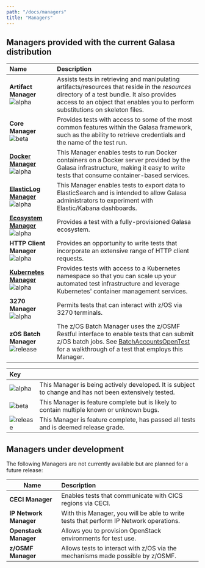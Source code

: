 ```yaml
---
path: "/docs/managers"
title: "Managers"
---
```


## Managers provided with the current Galasa distribution

| Name | Description | 
| :------------------------ | :------------------------------------- | 
| **Artifact Manager** ![alpha](../../images/alpha.svg)| Assists tests in retrieving and manipulating artifacts/resources that reside in the *resources* directory of a test bundle. It also provides access to an object that enables you to perform substitutions on skeleton files.|
| **Core Manager** ![beta](../../images/beta.svg) | Provides tests with access to some of the most common features within the Galasa framework, such as the ability to retrieve credentials and the name of the test run. |
| **[Docker Manager](/docs/managers/docker-manager)** ![alpha](../../images/alpha.svg) | This Manager enables tests to run Docker containers on a Docker server provided by the Galasa infrastructure, making it easy to write tests that consume container-based services. |
| **[ElasticLog Manager](/docs/managers/elasticlog-manager)** ![alpha](../../images/alpha.svg) | This Manager enables tests to export data to ElasticSearch and is intended to allow Galasa administrators to experiment with Elastic/Kabana dashboards. |
| **[Ecosystem Manager](/docs/managers/galasa-ecosystem-manager)** ![alpha](../../images/alpha.svg) | Provides a test with a fully-provisioned Galasa ecosystem. |
| **HTTP Client Manager** ![alpha](../../images/alpha.svg) | Provides an opportunity to write tests that incorporate an extensive range of HTTP client requests. |
| **[Kubernetes Manager](/docs/managers/kubernetes-manager)** ![alpha](../../images/alpha.svg) | Provides tests with access to a Kubernetes namespace so that you can scale up your automated test infrastructure and leverage Kubernetes' container management services. |
| **3270 Manager** ![alpha](../../images/alpha.svg)| Permits tests that can interact with z/OS via 3270 terminals.|
| **zOS Batch Manager** ![release](../../images/release.svg) | The z/OS Batch Manager uses the z/OSMF Restful interface to enable tests that can submit z/OS batch jobs. See [BatchAccountsOpenTest](/docs/running-simbank-tests/batch-accounts-open-test) for a walkthrough of a test that employs this Manager. | 

| Key |   | 
| :------------------------ | :------------------------------------- | 
| ![alpha](../../images/alpha.svg)| This Manager is being actively developed. It is subject to change and has not been extensively tested.|
| ![beta](../../images/beta.svg)| This Manager is feature complete but is likely to contain multiple known or unknown bugs.|
| ![release](../../images/release.svg)| This Manager is feature complete, has passed all tests and is deemed release grade.|


## Managers under development
The following Managers are not currently available but are planned for a future release:

| Name | Description | 
| ------------------------ | :------------------------------------- | 
| **CECI Manager** | Enables tests that communicate with CICS regions via CECI.|
| **IP Network Manager** | With this Manager, you will be able to write tests that perform IP Network operations.|
| **Openstack Manager** | Allows you to provision OpenStack environments for test use.|
| **z/OSMF Manager** | Allows tests to interact with z/OS via the mechanisms made possible by z/OSMF.|
